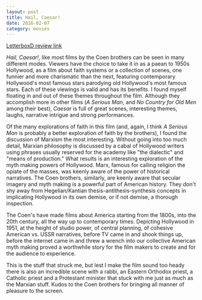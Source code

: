 ```yaml
---
layout: post
title: Hail, Caesar! 
date: 2016-02-07
category: movies
---
```

 
[LetterboxD review link](http://letterboxd.com/samarthbhaskar/film/hail-caesar-2016/)

 <em>Hail, Caesar!</em>, like most films by the Coen brothers can be seen in many different modes. Viewers have the choice to take it in as a paean to 1950s Hollywood, as a film about faith systems or a collection of scenes, one funnier and more charismatic than the next, featuring contemporary Hollywood's most famous stars parodying old Hollywood's most famous stars. Each of these viewings is valid and has its benefits. I found myself floating in and out of these themes throughout the film. Although they accomplish more in other films (<em>A Serious Man</em>, and <em>No Country for Old Men</em> among their best), <em>Caesar</em> is full of great scenes, interesting themes, laughs, narrative intrigue and strong performances.

Of the many explorations of faith in this film (and, again, I think <em>A Serious Man</em> is probably a better exploration of faith by the brothers), I found the discussion of Marxism the most interesting. Without going into too much detail, Marxian philosophy is discussed by a cabal of Hollywood writers using phrases usually reserved for the academy like "the dialectic" and "means of production." What results is an interesting exploration of the myth making powers of Hollywood. Marx, famous for calling religion the opiate of the masses, was keenly aware of the power of historical narratives. The Coen brothers, similarly, are keenly aware that secular imagery and myth making is a powerful part of American history. They don't shy away from Hegelian/Kantian thesis-antithesis-synthesis concepts in implicating Hollywood in its own demise, or if not demise, a thorough inspection. 

The Coen's have made films about America starting from the 1800s, into the 20th century, all the way up to contemporary times. Depicting Hollywood in 1951, at the height of studio power, of central planning, of cohesive American vs. USSR narratives, before TV came in and shook things up, before the internet came in and threw a wrench into our collective American myth making proved a worthwhile story for the film makers to create and for the audience to experience. 

This is the stuff that struck me, but lest I make the film sound too heady there is also an incredible scene with a rabbi, an Eastern Orthodox priest, a Catholic priest and a Protestant minister that stuck with me just as much as the Marxian stuff. Kudos to the Coen brothers for bringing all manner of pleasure to the screen.

